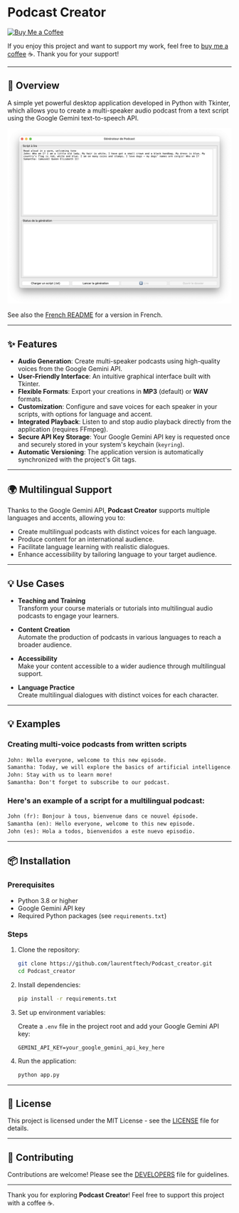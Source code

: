 
# Podcast Creator
[![Buy Me a Coffee](https://img.shields.io/badge/Buy_Me_a_Coffee-FFDD00?style=flat&logo=buy-me-a-coffee&logoColor=000000)](https://www.buymeacoffee.com/laurentftech)

If you enjoy this project and want to support my work, feel free to [buy me a coffee](https://www.buymeacoffee.com/laurentftech) ☕. Thank you for your support!

---

## 📖 Overview

A simple yet powerful desktop application developed in Python with Tkinter, which allows you to create a multi-speaker audio podcast from a text script using the Google Gemini text-to-speech API.

![Application Screenshot](podcast_creator_screenshot.png)

See also the [French README](docs/README-fr.md) for a version in French.

---

## ✨ Features

- **Audio Generation**: Create multi-speaker podcasts using high-quality voices from the Google Gemini API.
- **User-Friendly Interface**: An intuitive graphical interface built with Tkinter.
- **Flexible Formats**: Export your creations in **MP3** (default) or **WAV** formats.
- **Customization**: Configure and save voices for each speaker in your scripts, with options for language and accent.
- **Integrated Playback**: Listen to and stop audio playback directly from the application (requires FFmpeg).
- **Secure API Key Storage**: Your Google Gemini API key is requested once and securely stored in your system's keychain (`keyring`).
- **Automatic Versioning**: The application version is automatically synchronized with the project's Git tags.

---

## 🌍 Multilingual Support

Thanks to the Google Gemini API, **Podcast Creator** supports multiple languages and accents, allowing you to:

- Create multilingual podcasts with distinct voices for each language.
- Produce content for an international audience.
- Facilitate language learning with realistic dialogues.
- Enhance accessibility by tailoring language to your target audience.

---

## 💡 Use Cases

- **Teaching and Training**  
  Transform your course materials or tutorials into multilingual audio podcasts to engage your learners.

- **Content Creation**  
  Automate the production of podcasts in various languages to reach a broader audience.

- **Accessibility**  
  Make your content accessible to a wider audience through multilingual support.

- **Language Practice**  
  Create multilingual dialogues with distinct voices for each character.

---

## 💡 Examples

### Creating multi-voice podcasts from written scripts

```txt
John: Hello everyone, welcome to this new episode.
Samantha: Today, we will explore the basics of artificial intelligence.
John: Stay with us to learn more!
Samantha: Don't forget to subscribe to our podcast.
```

### Here's an example of a script for a multilingual podcast:

```txt
John (fr): Bonjour à tous, bienvenue dans ce nouvel épisode.
Samantha (en): Hello everyone, welcome to this new episode.
John (es): Hola a todos, bienvenidos a este nuevo episodio.
```

---

## 📦 Installation

### Prerequisites

- Python 3.8 or higher
- Google Gemini API key
- Required Python packages (see `requirements.txt`)

### Steps

1. Clone the repository:

   ```bash
   git clone https://github.com/laurentftech/Podcast_creator.git
   cd Podcast_creator
   ```

2. Install dependencies:

   ```bash
   pip install -r requirements.txt
   ```

3. Set up environment variables:

   Create a `.env` file in the project root and add your Google Gemini API key:

   ```env
   GEMINI_API_KEY=your_google_gemini_api_key_here
   ```

4. Run the application:

   ```bash
   python app.py
   ```

---

## 📜 License

This project is licensed under the MIT License - see the [LICENSE](LICENSE) file for details.

---

## 🤝 Contributing

Contributions are welcome! Please see the [DEVELOPERS](DEVELOPERS.md) file for guidelines.

---

Thank you for exploring **Podcast Creator**! Feel free to support this project with a coffee ☕.
